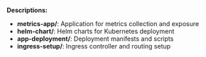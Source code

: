 
**Descriptions:**
- **metrics-app/**: Application for metrics collection and exposure
- **helm-chart/**: Helm charts for Kubernetes deployment
- **app-deployment/**: Deployment manifests and scripts
- **ingress-setup/**: Ingress controller and routing setup
